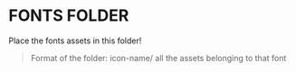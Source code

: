 
# FONTS FOLDER

Place the fonts assets in this folder!

> Format of the folder: icon-name/ all the assets belonging to that font